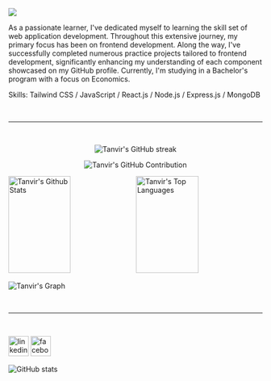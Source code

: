 ![](https://i.ibb.co/Gn41XYj/Tanvir-Rahman-1.png)

As a passionate learner, I've dedicated myself to learning the skill set of web application development. Throughout this extensive journey, my primary focus has been on frontend development. Along the way, I've successfully completed numerous practice projects tailored to frontend development, significantly enhancing my understanding of each component showcased on my GitHub profile. Currently, I'm studying in a Bachelor's program with a focus on Economics.

Skills: Tailwind CSS / JavaScript / React.js / Node.js / Express.js / MongoDB

<br/>
<hr/>
<br/>

<p align="center">
    <img src="https://github-readme-streak-stats.herokuapp.com/?user=tanvir244&theme=radical&border=7F3FBF&background=0D1117" alt="Tanvir's GitHub streak"/>
</p>

<p align="center">
    <img src="https://github-profile-summary-cards.vercel.app/api/cards/profile-details?username=tanvir244&theme=radical" alt="Tanvir's GitHub Contribution"/>
</p>

<a> 
    <a href="https://github.com/tanvir244"><img alt="Tanvir's Github Stats" src="https://denvercoder1-github-readme-stats.vercel.app/api?username=tanvir244&show_icons=true&count_private=true&theme=react&border_color=7F3FBF&bg_color=0D1117&title_color=F85D7F&icon_color=F8D866" height="192px" width="49.5%"/></a>
  <a href="https://github.com/tanvir244"><img alt="Tanvir's Top Languages" src="https://denvercoder1-github-readme-stats.vercel.app/api/top-langs/?username=tanvir244&langs_count=8&layout=compact&theme=react&border_color=7F3FBF&bg_color=0D1117&title_color=F85D7F&icon_color=F8D866" height="192px" width="49.5%"/></a>
  <br/>
</a>


![Tanvir's Graph](https://github-readme-activity-graph.vercel.app/graph?username=tanvir244&custom_title=Al%20Siam's%20GitHub%20Activity%20Graph&bg_color=0D1117&color=7F3FBF&line=7F3FBF&point=7F3FBF&area_color=FFFFFF&title_color=FFFFFF&area=true)

<br>
<hr>
<br>

[<img src='https://cdn.jsdelivr.net/npm/simple-icons@3.0.1/icons/linkedin.svg' alt='linkedin' height='40'>](https://www.linkedin.com/in/https://www.linkedin.com/in/hellotanvir4/)  [<img src='https://cdn.jsdelivr.net/npm/simple-icons@3.0.1/icons/facebook.svg' alt='facebook' height='40'>](https://www.facebook.com/https://www.facebook.com/tanvirrahman.saim.7)  

![GitHub stats](https://github-readme-stats.vercel.app/api?username=tanvir244&show_icons=true)  
